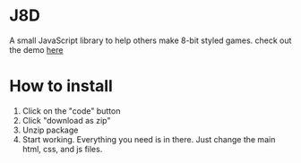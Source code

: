 # J8D
A small JavaScript library to help others make 8-bit styled games.
check out the demo [here](devpooldotmsi.github.io/J8D/)

# How to install
1. Click on the "code" button
2. Click "download as zip"
3. Unzip package
4. Start working. Everything you need is in there. Just change the main html, css, and js files.
